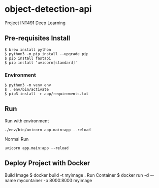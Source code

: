 # object-detection-api
Project INT491 Deep Learning

## Pre-requisites Install
````
$ brew install python
$ python3 -m pip install --upgrade pip
$ pip install fastapi
$ pip install 'uvicorn[standard]'
````
### Environment
````
$ python3 -m venv env
$ . env/bin/activate
$ pip3 install -r app/requirements.txt
````
## Run
Run with environment
````
./env/bin/uvicorn app.main:app --reload
````
Normal Run
````
uvicorn app.main:app --reload
````
## Deploy Project with Docker
Build Image
$ docker build -t myimage .
Run Container
$ docker run -d --name mycontainer -p 8000:8000 myimage
````
